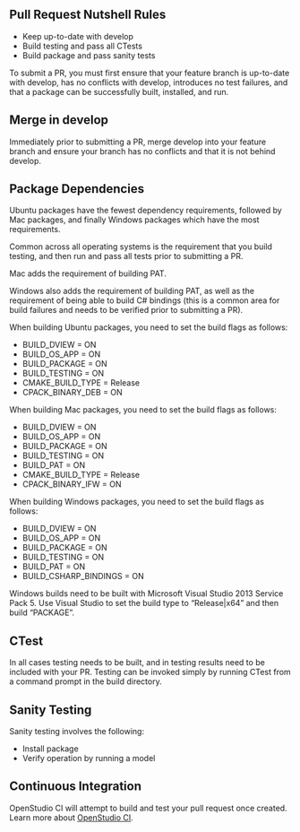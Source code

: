 ## Pull Request Nutshell Rules

* Keep up-to-date with develop
* Build testing and pass all CTests
* Build package and pass sanity tests

To submit a PR, you must first ensure that your feature branch is up-to-date with develop, has no conflicts with develop, introduces no test failures, and that a package can be successfully built, installed, and run.

## Merge in develop

Immediately prior to submitting a PR, merge develop into your feature branch and ensure your branch has no conflicts and that it is not behind develop.

## Package Dependencies

Ubuntu packages have the fewest dependency requirements, followed by Mac packages, and finally Windows packages which have the most requirements.

Common across all operating systems is the requirement that you build testing, and then run and pass all tests prior to submitting a PR.

Mac adds the requirement of building PAT.

Windows also adds the requirement of building PAT, as well as the requirement of being able to build C# bindings (this is a common area for build failures and needs to be verified prior to submitting a PR).

When building Ubuntu packages, you need to set the build flags as follows:
* BUILD_DVIEW = ON
* BUILD_OS_APP = ON
* BUILD_PACKAGE = ON
* BUILD_TESTING = ON
* CMAKE_BUILD_TYPE = Release
* CPACK_BINARY_DEB = ON

When building Mac packages, you need to set the build flags as follows:
* BUILD_DVIEW = ON
* BUILD_OS_APP = ON
* BUILD_PACKAGE = ON
* BUILD_TESTING = ON
* BUILD_PAT = ON
* CMAKE_BUILD_TYPE = Release
* CPACK_BINARY_IFW = ON

When building Windows packages, you need to set the build flags as follows:
* BUILD_DVIEW = ON
* BUILD_OS_APP = ON
* BUILD_PACKAGE = ON
* BUILD_TESTING = ON
* BUILD_PAT = ON
* BUILD_CSHARP_BINDINGS = ON

Windows builds need to be built with Microsoft Visual Studio 2013 Service Pack 5. Use Visual Studio to set the build type to “Release|x64” and then build “PACKAGE”.

## CTest

In all cases testing needs to be built, and in testing results need to be included with your PR. Testing can be invoked simply by running CTest from a command prompt in the build directory.

## Sanity Testing

Sanity testing involves the following:
* Install package
* Verify operation by running a model

## Continuous Integration

OpenStudio CI will attempt to build and test your pull request once created. Learn more about [OpenStudio CI](http://https://github.com/NREL/OpenStudio/wiki/OpenStudio-Continuous-Integration).
